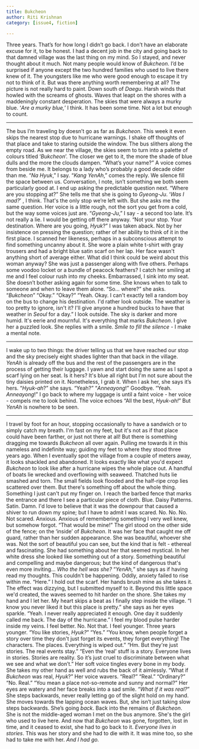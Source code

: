 ```yaml
---
title: Bukcheon
author: Riti Krishnan
category: [issue4, fiction]

---
```

 
Three years. That’s for how long I didn’t go back. I don’t have an elaborate excuse for it, to be honest. I had a decent job in the city and going back to that damned village was the last thing on my mind. So I stayed, and never thought about it much.
Not many people would know of _Bukcheon_. I’d be surprised if anyone except the two hundred families who used to live there knew of it. The youngsters like me who were good enough to escape it try not to think of it. But was there anything worth remembering at all?
The picture is not really hard to paint.
Down south of _Daegu_. Harsh winds that howled with the screams of ghosts. Waves that leapt on the shores with a maddeningly constant desperation. The skies that were always a murky blue. ‘_Are a murky blue,_’ I think. It has been some time. Not a lot but enough to count.

***

The bus I’m traveling by doesn’t go as far as _Bukcheon_. This week it even skips the nearest stop due to hurricane warnings. 
I shake off thoughts of that place and take to staring outside the window. The bus slithers along the empty road. As we near the village, the skies seem to turn into a palette of colours titled ‘_Bukcheon_’. The closer we get to it, the more the shade of blue dulls and the more the clouds dampen.
“What’s your name?” A voice comes from beside me. It belongs to a lady who’s probably a good decade older than me.
“_Na Hyuk_,” I say.
“_Kang YenAh_,” comes the reply.
We silence fill the space between us. Conversation, I note, isn’t something we both seem particularly good at. I end up asking the predictable question next. “Where are you stopping at?”
She tells me that she is going to _Gyeong-Ju_. ‘_Was I mad?_’ , I think. That's the only stop we’re left with. But she asks me the same question. Her voice is a little rough, not the sort you get from a cold, but the way some voices just are.
“_Gyeong-Ju_,” I say - a second too late. It’s not really a lie. I would be getting off there anyway.
“Not your stop. Your destination. Where are you going, _Hyuk_?”
I was taken aback. Not by her insistence on pressing the question; rather of her ability to think of it in the first place. I scanned her likeness, perhaps in a subconscious attempt to find something uncanny about it. She wore a plain white t-shirt with gray trousers and had a bright blue satin scarf on her lap. Her face wasn't anything short of average either. What did I think could be weird about this woman anyway? She was just a passenger along with five others. Perhaps some voodoo locket or a bundle of peacock feathers? I catch her smiling at me and I feel colour rush into my cheeks. Embarrassed, I sink into my seat.
She doesn’t bother asking again for some time. She knows when to talk to someone and when to leave them alone.
“So… where?” she asks.
“_Bukcheon_”
“Okay.”
“Okay?”
“Yeah. Okay. I can't exactly tell a random boy on the bus to change his destination. I'd rather look outside. The weather is too pretty to ignore, isn't it? I'll give anyone a hundred bucks to have that weather in _Seoul_ for a day.”
I look outside. The sky is darker and more humid. It's eerie and mournful. It's everything that marks _Bukcheon_.
I give her a puzzled look. She replies with a smile.
_Smile to fill the silence_ - I make a mental note.
***
I wake up to two things: the driver telling us that we have reached our stop and the sky precisely eight shades lighter than that back in the village.
_YenAh_ is already off the bus and the rest of the passengers are in the process of getting their luggage. I yawn and start doing the same as I spot a scarf lying on her seat. Is it hers? It's blue all right but I'm not sure about the tiny daisies printed on it. Nonetheless, I grab it. 
When I ask her, she says it’s hers.
“_Hyuk-ah_?” she says.
“Yeah?”
“_Anneayong_!” Goodbye.
“Yeah. _Anneayong_!”
I go back to where my luggage is until a faint voice - her voice - compels me to look behind. The voice echoes “All the best, _Hyuk-ah!_” 
But _YenAh_ is nowhere to be seen.
***
I travel by foot for an hour, stopping occasionally to have a sandwich or to simply catch my breath. I'm fast on my feet, but it's not as if that place could have been farther, or just not there at all! But there is something dragging me towards _Bukcheon_ all over again. Pulling me towards it in this nameless and indefinite way; guiding my feet to where they stood three years ago.
When I eventually spot the village from a couple of meters away, it looks shackled and abandoned. It looks exactly like what you'd expect _Bukcheon_ to look like after a hurricane wipes the whole place out. A handful of boats lie wrecked and overflowing with seaweed. Thatched huts lie smashed and torn. The small fields look flooded and the half-ripe crop lies scattered over them. But there's something off about the whole thing. Something I just can't put my finger on.
I reach the barbed fence that marks the entrance and there I see a particular piece of cloth.
Blue. Daisy Patterns. Satin.
Damn. I'd love to believe that it was the downpour that caused a shiver to run down my spine; but I have to admit I was scared. No. No. No. Not scared. Anxious. Anxious of remembering something I very well knew, but somehow forgot.
“That would be mine!”
The girl stood on the other side of the fence; on the ‘inside’ of _Bukcheon_.
It was her face that caught me off guard, rather than her sudden appearance. She was beautiful, whoever she was. Not the sort of beautiful you can see, but the kind that is felt - ethereal and fascinating. She had something about her that seemed mystical. In her white dress she looked like something out of a story. Something beautiful and compelling and maybe dangerous; but the kind of dangerous that's even more inviting... _Who the hell was she?_
“_YenAh,_” she says as if having read my thoughts. This couldn't be happening. Oddly, anxiety failed to rise within me.
“Here.” I hold out the scarf. Her hands brush mine as she takes it.
The effect was dizzying, but I submitted myself to it. Beyond this little space we'd created, the waves seemed to hit harder on the shore.
She takes my hand and I let her. My heart skips a beat as I finally step inside the village.
“I know you never liked it but this place is pretty.” she says as her eyes sparkle.
“Yeah. I never really appreciated it enough. One day it suddenly called me back. The day of the hurricane.” I feel my blood pulse harder inside my veins. I feel better. No. Not that. I feel younger. Three years younger.
“You like stories, _Hyuk?_”
“Yes.”
“You know, when people forget a story over time they don't just forget its events, they forget everything! The characters. The places. Everything is wiped out.”
“Hm. But they're just stories. The real events stay.”
“Even the ‘real’ stuff is a story. Everyone lives in stories. Stories are reality. So it’s just cruel to discriminate between what we see and what we don’t.” Her soft voice tingles every bone in my body. She takes my other hand as well and rubs the back of it aimlessly.
“What if _Bukcheon_ was real, _Hyuk_?” Her voice wavers.
“Real?”
“Real.”
“Ordinary?”
“No. Real.”
“You mean a place not-so-remote and sunny and normal?”
Her eyes are watery and her face breaks into a sad smile.
“_What if it was real?_”
She steps backwards, never really letting go of the slight hold on my hand. She moves towards the lapping ocean waves. But, she isn’t just taking slow steps backwards. She’s going _back_. Back into the remains of _Bukcheon_. She is not the middle-aged woman I met on the bus anymore. She's the girl who used to live here. And now that _Bukcheon_ was gone, forgotten, lost in time, and it ceased to exist, she had to go back to it. _Everyone lives in stories_. This was her story and she had to die with it. It was mine too, so she had to take me with her.
_And I had go._

